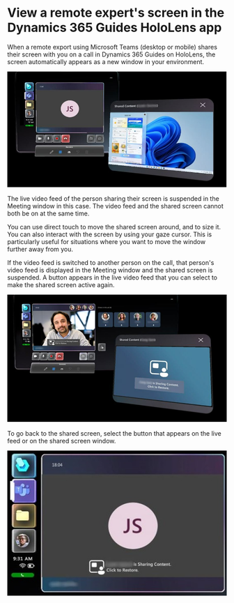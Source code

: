 # View a remote expert's screen in the Dynamics 365 Guides HoloLens app

When a remote export using Microsoft Teams (desktop or mobile) shares their screen with you on a call in Dynamics 365 Guides on HoloLens, the screen automatically appears as a new window in your environment.

![Screenshot of a shared screen example in Dynamics 365 Guides on HoloLens.](media/calling-screen-sharing-1.JPG "Screenshot of a shared screen example in Dynamics 365 Guides on HoloLens")

The live video feed of the person sharing their screen is suspended in the Meeting window in this case. The video feed and the shared screen cannot both be on at the same time.

You can use direct touch to move the shared screen around, and to size it. You can also interact with the screen by using your gaze cursor. This is particularly useful for situations where you want to move the window further away from you. 

If the video feed is switched to another person on the call, that person's video feed is displayed in the Meeting window and the shared screen is suspended. A button appears in the live video feed that you can select to make the shared screen active again. 

![Screenshot of Meeting window with new live feed and button that you can use to switch back to the shared screen.](media/calling-screen-sharing-2.JPG "Screenshot of Meeting window with new live feed and button that you can use to switch back to the shared screen")

To go back to the shared screen, select the button that appears on the live feed or on the shared screen window.

![Screenshot of a suspended shared screen with button highlighted.](media/calling-screen-sharing-3.JPG "Screenshot of a suspended shared screen with button highlighted")
